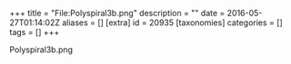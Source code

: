 +++
title = "File:Polyspiral3b.png"
description = ""
date = 2016-05-27T01:14:02Z
aliases = []
[extra]
id = 20935
[taxonomies]
categories = []
tags = []
+++

Polyspiral3b.png
